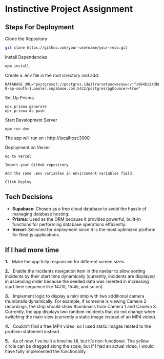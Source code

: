 # Instinctive Project Assignment



## Steps For Deployment

Clone the Repository

```bash
git clone https://github.com/your-username/your-repo.git

```
Install Dependencies

```bash
npm install
```

Create a .env file in the root directory and add:
```
DATABASE_URL="postgresql://postgres.idqilraruetpocwezuuw:vjfzB64Ez2XdbWuc@aws-0-ap-south-1.pooler.supabase.com:5432/postgres?pgbouncer=true"
```
Set Up Prisma
```
npx prisma generate
npx prisma db push
```
Start Development Server
```
npm run dev
```
The app will run on : http://localhost:3000

Deployment on Vercel
```
Go to Vercel

Import your GitHub repository

Add the same .env variables in environment variables field.

Click Deploy
```
## Tech Decisions

* **Supabase**: Chosen as a free cloud database to avoid the hassle of managing database hosting.
* **Prisma**: Used as the ORM because it provides powerful, built-in functions for performing database operations efficiently.
* **Vercel**: Selected for deployment since it is the most optimized platform for Next.js applications.
## If I had more time

**1.** &nbsp; Make the app fully responsive for different screen sizes.

**2.** &nbsp; Enable the Incidents navigation item in the navbar to allow sorting incidents by their start time dynamically (currently, incidents are displayed in ascending order because the seeded data was inserted in increasing start time sequence like 14:00, 15:45, and so on).

**3.** &nbsp; Implement logic to display a mini strip with two additional camera thumbnails dynamically. For example, if someone is viewing Camera 2 recordings, the strip should show thumbnails from Camera 1 and Camera 3. Currently, the app displays two random incidents that do not change when switching the main view (currently a static image instead of an MP4 video).

**4.** &nbsp; Couldn’t find a free MP4 video, so I used static images related to the problem statement instead.

**5.** &nbsp; As of now, I’ve built a timeline UI, but it’s non-functional. The yellow circle can be dragged along the scale, but if I had an actual video, I would have fully implemented the functionality.
